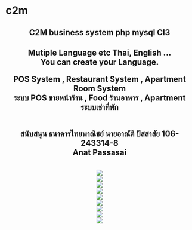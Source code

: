 # c2m

<center>
<h2>C2M business system php mysql CI3 </h2>

<h2>Mutiple Language etc Thai, English ... <br /> You can create your Language.

POS System , Restaurant System , Apartment Room System
<br />
<b>ระบบ POS ขายหน้าร้าน  , Food ร้านอาหาร ,  Apartment ระบบเช่าที่พัก </b>
<br />

<br />
<b>สนับสนุน ธนาคารไทยพาณิชย์ นายอาณัติ ปัสสาสัย  106-243314-8</b>
<br />
<b>Anat Passasai </b></h2>
<br />
<a href="https://www.paypal.me/yogolas" width="200px">
<img src="https://cus2mer.co/pic/donate.jpg">
</a>

<br />
<img src="https://scontent.fbkk5-3.fna.fbcdn.net/v/t1.0-9/20429784_1368902496520193_7978697246194605241_n.jpg?oh=af27d5bf1212f80dd06acfaafa73fe7e&oe=59F00A83">


<br />
<img src="https://scontent.fbkk5-3.fna.fbcdn.net/v/t1.0-9/19990304_1368902533186856_7078605275243616294_n.png?oh=f3ea9dc620a927b050c9ccb04c7f0ca0&oe=5A33C4B2">


<br />
<img src="https://scontent.fbkk5-3.fna.fbcdn.net/v/t1.0-9/20431239_1370888979654878_4711574894160881224_n.png?oh=7b4a26bda1a0056bf91e22fb1f11a331&oe=59FE37D0">



<br />
<img src="https://scontent.fbkk5-3.fna.fbcdn.net/v/t1.0-9/20430069_1370889002988209_8071231733954242537_n.png?oh=171b3389bb9f753fed1a6562bb7ad708&oe=59FEF824">




<br />
<img src="https://scontent.fbkk5-3.fna.fbcdn.net/v/t1.0-9/20294554_1368902646520178_8093370505133932021_n.png?oh=8ff24aac12fab0c9954fe3c790cef8f1&oe=5A0028D3">


<br />
<img src="https://scontent.fbkk5-3.fna.fbcdn.net/v/t1.0-9/20374513_1368902506520192_816226265740505485_n.png?oh=c6b8626a6b7f57ae81e7c5f2bdc9ef38&oe=5A077FEB">



<br />
<img src="https://scontent.fbkk5-3.fna.fbcdn.net/v/t1.0-9/20374323_1368902553186854_6617707714710817019_n.png?oh=6aa6c071572d4e57ad87b283ec453c5e&oe=59EFB033">



<br />
<img src="https://scontent.fbkk5-3.fna.fbcdn.net/v/t1.0-9/20431196_1368902486520194_3650334132299665741_n.png?oh=02f67323523635220ed67cb9559f436f&oe=5A347C53">



</center>

